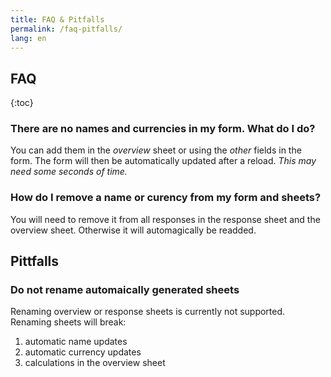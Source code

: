 ```yaml
---
title: FAQ & Pitfalls
permalink: /faq-pitfalls/
lang: en
---
```

## FAQ

{:toc}

### There are no names and currencies in my form. What do I do?

You can add them in the *overview* sheet or using the *other* fields in the form.
The form will then be automatically updated after a reload. *This may need some seconds of time.*

### How do I remove a name or curency from my form and sheets?

You will need to remove it from all responses in the response sheet and the overview sheet.
Otherwise it will automagically be readded.

## Pittfalls

### Do not rename automaically generated sheets

Renaming overview or response sheets is currently not supported.
Renaming sheets will break:
1. automatic name updates
2. automatic currency updates
3. calculations in the overview sheet
